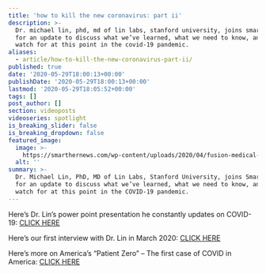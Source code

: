 ```yaml
---
title: 'how to kill the new coronavirus: part ii'
description: >-
  Dr. michael lin, phd, md of lin labs, stanford university, joins smarther news
  for an update to discuss what we’ve learned, what we need to know, and what to
  watch for at this point in the covid-19 pandemic.
aliases:
  - article/how-to-kill-the-new-coronavirus-part-ii/
published: true
date: '2020-05-29T18:00:13+00:00'
publishDate: '2020-05-29T18:00:13+00:00'
lastmod: '2020-05-29T18:05:52+00:00'
tags: []
post_author: []
section: videoposts
videoseries: spotlight
is_breaking_slider: false
is_breaking_dropdown: false
featured_image:
  image: >-
    https://smarthernews.com/wp-content/uploads/2020/04/fusion-medical-animation-EAgGqOiDDMg-unsplash-min-1024x576.jpg
  alt: ''
summary: >-
  Dr. Michael Lin, PhD, MD of Lin Labs, Stanford University, joins SmartHER News
  for an update to discuss what we’ve learned, what we need to know, and what to
  watch for at this point in the COVID-19 pandemic.
---
```

Here’s Dr. Lin’s power point presentation he constantly updates on COVID-19: [CLICK HERE](\"https://drive.google.com/file/d/1ZlNx1cIdz7eTAIWfm8_RAnmy-4ARpmli/view\")

Here’s our first interview with Dr. Lin in March 2020: [CLICK HERE](\"https://smarthernews.com/article/how-to-kill-the-new-coronavirus/\")

Here’s more on America’s “Patient Zero” – The first case of COVID in America: [CLICK HERE](\"https://smarthernews.com/covid-19-the-first-us-case-of-coronavirus/\")